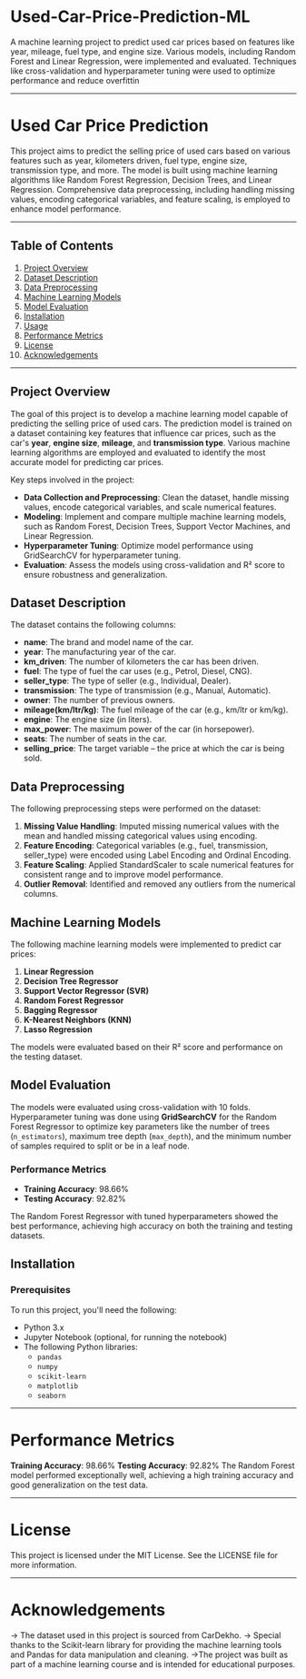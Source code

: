 # Used-Car-Price-Prediction-ML
A machine learning project to predict used car prices based on features like year, mileage, fuel type, and engine size. Various models, including Random Forest and Linear Regression, were implemented and evaluated. Techniques like cross-validation and hyperparameter tuning were used to optimize performance and reduce overfittin

------------------------------------------------------------------------------------------------
# Used Car Price Prediction

This project aims to predict the selling price of used cars based on various features such as year, kilometers driven, fuel type, engine size, transmission type, and more. The model is built using machine learning algorithms like Random Forest Regression, Decision Trees, and Linear Regression. Comprehensive data preprocessing, including handling missing values, encoding categorical variables, and feature scaling, is employed to enhance model performance.

------------------------------------------------------------------------------------------------
## Table of Contents

1. [Project Overview](#project-overview)
2. [Dataset Description](#dataset-description)
3. [Data Preprocessing](#data-preprocessing)
4. [Machine Learning Models](#machine-learning-models)
5. [Model Evaluation](#model-evaluation)
6. [Installation](#installation)
7. [Usage](#usage)
8. [Performance Metrics](#performance-metrics)
9. [License](#license)
10. [Acknowledgements](#acknowledgements)

------------------------------------------------------------------------------------------------
## Project Overview

The goal of this project is to develop a machine learning model capable of predicting the selling price of used cars. The prediction model is trained on a dataset containing key features that influence car prices, such as the car's **year**, **engine size**, **mileage**, and **transmission type**. Various machine learning algorithms are employed and evaluated to identify the most accurate model for predicting car prices.

Key steps involved in the project:
- **Data Collection and Preprocessing**: Clean the dataset, handle missing values, encode categorical variables, and scale numerical features.
- **Modeling**: Implement and compare multiple machine learning models, such as Random Forest, Decision Trees, Support Vector Machines, and Linear Regression.
- **Hyperparameter Tuning**: Optimize model performance using GridSearchCV for hyperparameter tuning.
- **Evaluation**: Assess the models using cross-validation and R² score to ensure robustness and generalization.

## Dataset Description

The dataset contains the following columns:

- **name**: The brand and model name of the car.
- **year**: The manufacturing year of the car.
- **km_driven**: The number of kilometers the car has been driven.
- **fuel**: The type of fuel the car uses (e.g., Petrol, Diesel, CNG).
- **seller_type**: The type of seller (e.g., Individual, Dealer).
- **transmission**: The type of transmission (e.g., Manual, Automatic).
- **owner**: The number of previous owners.
- **mileage(km/ltr/kg)**: The fuel mileage of the car (e.g., km/ltr or km/kg).
- **engine**: The engine size (in liters).
- **max_power**: The maximum power of the car (in horsepower).
- **seats**: The number of seats in the car.
- **selling_price**: The target variable – the price at which the car is being sold.

## Data Preprocessing

The following preprocessing steps were performed on the dataset:

1. **Missing Value Handling**: Imputed missing numerical values with the mean and handled missing categorical values using encoding.
2. **Feature Encoding**: Categorical variables (e.g., fuel, transmission, seller_type) were encoded using Label Encoding and Ordinal Encoding.
3. **Feature Scaling**: Applied StandardScaler to scale numerical features for consistent range and to improve model performance.
4. **Outlier Removal**: Identified and removed any outliers from the numerical columns.

## Machine Learning Models

The following machine learning models were implemented to predict car prices:

1. **Linear Regression**
2. **Decision Tree Regressor**
3. **Support Vector Regressor (SVR)**
4. **Random Forest Regressor**
5. **Bagging Regressor**
6. **K-Nearest Neighbors (KNN)**
7. **Lasso Regression**

The models were evaluated based on their R² score and performance on the testing dataset.

## Model Evaluation

The models were evaluated using cross-validation with 10 folds. Hyperparameter tuning was done using **GridSearchCV** for the Random Forest Regressor to optimize key parameters like the number of trees (`n_estimators`), maximum tree depth (`max_depth`), and the minimum number of samples required to split or be in a leaf node.

### Performance Metrics

- **Training Accuracy**: 98.66%
- **Testing Accuracy**: 92.82%

The Random Forest Regressor with tuned hyperparameters showed the best performance, achieving high accuracy on both the training and testing datasets.

## Installation

### Prerequisites

To run this project, you'll need the following:

- Python 3.x
- Jupyter Notebook (optional, for running the notebook)
- The following Python libraries:
  - `pandas`
  - `numpy`
  - `scikit-learn`
  - `matplotlib`
  - `seaborn`
------------------------------------------------------------------------------------------------

# Performance Metrics
**Training Accuracy**: 98.66%
**Testing Accuracy**: 92.82%
The Random Forest model performed exceptionally well, achieving a high training accuracy and good generalization on the test data.

------------------------------------------------------------------------------------------------
# License
This project is licensed under the MIT License. See the LICENSE file for more information.

------------------------------------------------------------------------------------------------
# Acknowledgements
-> The dataset used in this project is sourced from CarDekho.
-> Special thanks to the Scikit-learn library for providing the machine learning tools and Pandas for data manipulation and cleaning.
->The project was built as part of a machine learning course and is intended for educational purposes.
